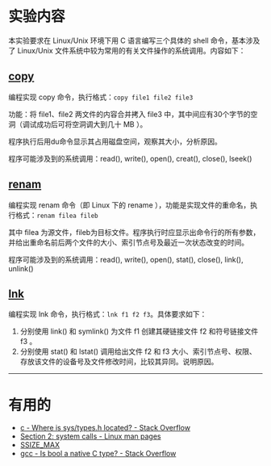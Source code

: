 # 实验内容

本实验要求在 Linux/Unix 环境下用 C 语言编写三个具体的 shell 命令，基本涉及了 Linux/Unix 文件系统中较为常用的有关文件操作的系统调用。内容如下：

## [copy](./copy.c)

编程实现 copy 命令，执行格式：```copy file1 file2 file3```

功能：将 file1、file2 两文件的内容合并拷入 file3 中，其中间应有30个字节的空洞（调试成功后可将空洞调大到几十 MB ）。

程序执行后用du命令显示其占用磁盘空间，观察其大小，分析原因。

程序可能涉及到的系统调用：read(), write(), open(), creat(), close(), lseek()

## [renam](./renam.c)

编程实现 renam 命令（即 Linux 下的 rename ），功能是实现文件的重命名，执行格式：```renam filea fileb```

其中 filea 为源文件，fileb为目标文件。程序执行时应显示出命令行的所有参数，并给出重命名前后两个文件的大小、索引节点号及最近一次状态改变的时间。

程序可能涉及到的系统调用：read(), write(), open(), stat(), close(), link(), unlink()

## [lnk](./lnk.c)

编程实现 lnk 命令，执行格式：```lnk f1 f2 f3```。具体要求如下：

1. 分别使用 link() 和 symlink() 为文件 f1 创建其硬链接文件 f2 和符号链接文件 f3 。
2. 分别使用 stat() 和 lstat() 调用给出文件 f2 和 f3 大小、索引节点号、权限、存放该文件的设备号及文件修改时间，比较其异同。说明原因。

----

# 有用的

- [c - Where is sys/types.h located? - Stack Overflow](https://stackoverflow.com/questions/11823063/where-is-sys-types-h-located)
- [Section 2: system calls - Linux man pages](https://linux.die.net/man/2/)
- [SSIZE_MAX](https://lists.gnu.org/archive/html/bug-gnulib/2006-06/msg00014.html)
- [gcc - Is bool a native C type? - Stack Overflow](https://stackoverflow.com/questions/1608318/is-bool-a-native-c-type)
